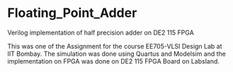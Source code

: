 # Floating_Point_Adder
Verilog implementation of half precision adder on DE2 115 FPGA

This was one of the Assignment for the course EE705-VLSI Design Lab at IIT Bombay.
The simulation was done using Quartus and Modelsim and the implementation on FPGA was done on DE2 115 FPGA Board 
on Labsland.
